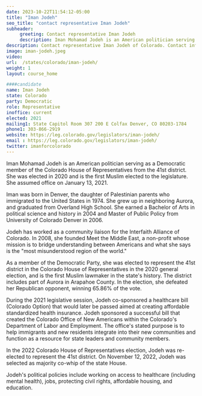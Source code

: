 ```yaml
---
date: 2023-10-22T11:54:12-05:00
title: "Iman Jodeh"
seo_title: "contact representative Iman Jodeh"
subheader:
     greeting: Contact representative Iman Jodeh
     description: Iman Mohamad Jodeh is an American politician serving as a Democratic member of the Colorado House of Representatives from the 41st district. She was elected in 2020 and is the first Muslim elected to the legislature. She assumed office on January 13, 2021.
description: Contact representative Iman Jodeh of Colorado. Contact information for alex-valdez includes email address, phone number, and mailing address.
image: iman-jodeh.jpeg
video:
url:  /states/colorado/iman-jodeh/
weight: 1
layout: course_home

####candidate
name: Iman Jodeh
state: Colorado
party: Democratic
role: Representative
inoffice: current
elected: 2021
mailing1: State Capitol Room 307 200 E Colfax Denver, CO 80203-1784
phone1: 303-866-2919
website: https://leg.colorado.gov/legislators/iman-jodeh/
email : https://leg.colorado.gov/legislators/iman-jodeh/
twitter: imanforcolorado
---
```


Iman Mohamad Jodeh is an American politician serving as a Democratic member of the Colorado House of Representatives from the 41st district. She was elected in 2020 and is the first Muslim elected to the legislature. She assumed office on January 13, 2021.

Iman was born in Denver, the daughter of Palestinian parents who immigrated to the United States in 1974. She grew up in neighboring Aurora, and graduated from Overland High School. She earned a Bachelor of Arts in political science and history in 2004 and Master of Public Policy from University of Colorado Denver in 2006.

Jodeh has worked as a community liaison for the Interfaith Alliance of Colorado. In 2008, she founded Meet the Middle East, a non-profit whose mission is to bridge understanding between Americans and what she says is the "most misunderstood region of the world."

As a member of the Democratic Party, she was elected to represent the 41st district in the Colorado House of Representatives in the 2020 general election, and is the first Muslim lawmaker in the state's history. The district includes part of Aurora in Arapahoe County. In the election, she defeated her Republican opponent, winning 65.86% of the vote.

During the 2021 legislative session, Jodeh co-sponsored a healthcare bill (Colorado Option) that would later be passed aimed at creating affordable standardized health insurance. Jodeh sponsored a successful bill that created the Colorado Office of New Americans within the Colorado's Department of Labor and Employment. The office's stated purpose is to help immigrants and new residents integrate into their new communities and function as a resource for state leaders and community members.

In the 2022 Colorado House of Representatives election, Jodeh was re-elected to represent the 41st district. On November 12, 2022, Jodeh was selected as majority co-whip of the state House.

Jodeh's political policies include working on access to healthcare (including mental health), jobs, protecting civil rights, affordable housing, and education.
